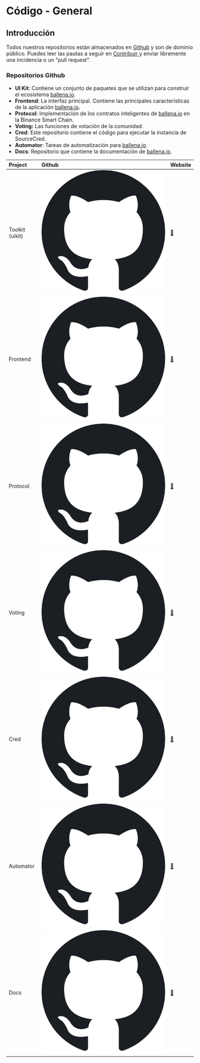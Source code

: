 # Código - General

## Introducción

Todos nuestros repositorios están almacenados en [Github](https://github.com/ballena-io) y son de dominio público. Puedes leer las pautas a seguir en [Contribuir ](contribuir.md)y enviar libremente una incidencia o un "pull request".



### Repositorios Github

* **UI Kit**: Contiene un conjunto de paquetes que se utilizan para construir el ecosistema [ballena.io](https://ballena.io/).
* **Frontend**: La interfaz principal. Contiene las principales características de la aplicación [ballena.io](https://ballena.io/)**.**
* **Protocol**: Implementación de los contratos inteligentes de [ballena.io](https://ballena.io/) en la Binance Smart Chain.
* **Voting:** Las funciones de votación de la comunidad.
* **Cred**: Este repositorio contiene el código para ejecutar la instancia de SourceCred.
* **Automator**: Tareas de automatización para [ballena.io](https://ballena.io/).
* **Docs**: Repositorio que contiene la documentación de [ballena.io](https://ballena.io/).



| Project | Github | Website |
| :--- | :--- | :--- |
| Toolkit \(uikit\) | [![](../../.gitbook/assets/1200px-octicons-mark-github.svg.png)](https://github.com/ballena-io/ballena-uikit) | [🔗](https://github.com/ballena-io/ballena-uikit) |
| Frontend | [![](../../.gitbook/assets/1200px-octicons-mark-github.svg.png)](https://github.com/ballena-io/ballena-frontend) | [🔗](https://ballena.io/) |
| Protocol | [![](../../.gitbook/assets/1200px-octicons-mark-github.svg.png)](https://github.com/ballena-io/ballena-protocol) | [🔗](https://github.com/ballena-io/ballena-protocol) |
| Voting | [![](../../.gitbook/assets/1200px-octicons-mark-github.svg.png)](https://github.com/snapshot-labs/snapshot) | [🔗](https://vote.ballena.io/#/ballena) |
| Cred | [![](../../.gitbook/assets/1200px-octicons-mark-github.svg.png)](https://github.com/ballena-io/ballena-cred) | [🔗](https://cred.ballena.io/#/) |
| Automator | [![](../../.gitbook/assets/1200px-octicons-mark-github.svg.png)](https://github.com/ballena-io/ballena-automator) | [🔗](https://github.com/ballena-io/ballena-automator) |
| Docs | [![](../../.gitbook/assets/1200px-octicons-mark-github.svg.png)](https://github.com/ballena-io/ballena-docs/tree/es) | [🔗](https://docs.ballena.io/) |





